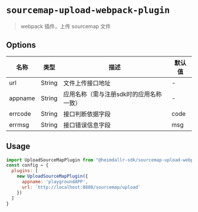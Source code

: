 # `sourcemap-upload-webpack-plugin`

> webpack 插件，上传 sourcemap 文件

## Options

|名称|类型|描述|默认值|
|-|-|-|-|
|url|String|文件上传接口地址|-|
|appname|String|应用名称（需与注册sdk时的应用名称一致）|-|
|errcode|String|接口判断依据字段|code|
|errmsg|String|接口错误信息字段|msg|

## Usage

```js
import UploadSourceMapPlugin from "@heimdallr-sdk/sourcemap-upload-webpack-plugin";
const config = {
  plugins: [
    new UploadSourceMapPlugin({
      appname: 'playgroundAPP',
      url: `http://localhost:8888/sourcemap/upload`
    })
  ]
}
```
